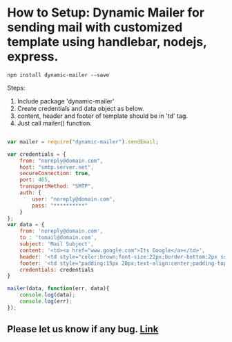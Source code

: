 # How to Setup: Dynamic Mailer for sending mail with customized template using handlebar, nodejs,  express.

```
npm install dynamic-mailer --save

```

Steps:
1. Include package 'dynamic-mailer'
2. Create credentials and data object as below.
3. content, header and footer of template should be in 'td' tag.
4. Just call mailer() function.


```javascript

var mailer = require("dynamic-mailer").sendEmail;

var credentials = {
    from: "noreply@domain.com",
    host: "smtp.server.net",
    secureConnection: true,
    port: 465,
    transportMethod: "SMTP",
    auth: {
        user: "noreply@domain.com",
        pass: "**********"
    }
};
var data = {
    from: 'noreply@domain.com',
    to : 'tomail@domain.com',
    subject: 'Mail Subject',
    content: '<td><a href="www.google.com">Its Google</a></td>',
    header: '<td style="color:brown;font-size:22px;border-bottom:2px solid brown"> Its Header </td>',
    footer: '<td style="padding:15px 20px;text-align:center;padding-top:5px;border-top:solid 1px #dfdfdf"> Xxxx xxxx xxxx xxxxx Its footer</td>',
    credentials: credentials
}

mailer(data, function(err, data){
    console.log(data);
    console.log(err);
});

```



## Please let us know if any bug. [Link](https://github.com/navjotdhanawat/dynamic-mailer/issues)